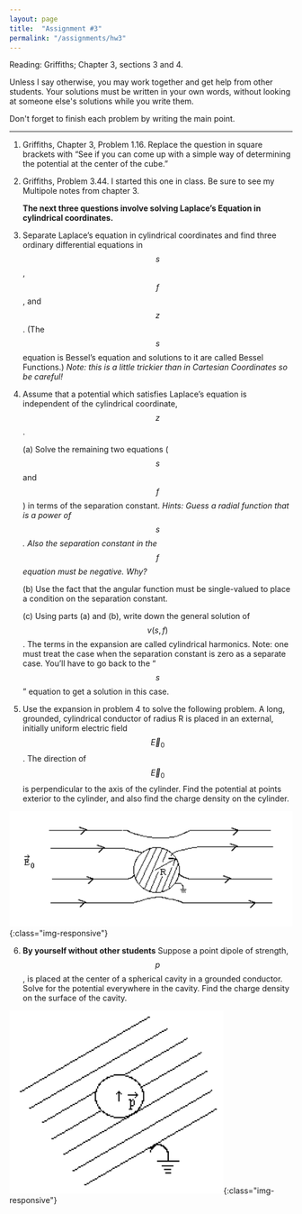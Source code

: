 ```yaml
---
layout: page
title:  "Assignment #3"
permalink: "/assignments/hw3"
---
```


Reading: Griffiths; Chapter 3, sections 3 and 4.

Unless I say otherwise, you may work together and get help from other students. Your solutions must be written in your own words, without looking at someone else's solutions while
you write them.

Don't forget to finish each problem by writing the main point.

______________________________________________________________________________

1.   Griffiths, Chapter 3, Problem 1.16. Replace the question in square brackets with “See if you can come up with a simple way of determining the potential at the center of the cube.”

2.   Griffiths, Problem 3.44.  I started this one in class.  Be sure to see my Multipole notes from chapter 3.

     **The next three questions involve solving Laplace’s Equation in cylindrical coordinates.**

3.   Separate Laplace’s equation in cylindrical coordinates and find three ordinary 
differential equations in $$s$$, $$f$$, and $$z$$. (The $$s$$ equation is Bessel’s 
equation and 
solutions to it are called Bessel Functions.) *Note: this is a little trickier 
than in Cartesian Coordinates so be careful!*

4.   Assume that a potential which satisfies Laplace’s equation is independent of the cylindrical coordinate, $$z$$.

     (a) Solve the remaining two equations ($$s$$ and $$f$$) in terms of the separation constant. 
     *Hints: Guess a radial function that is a power of $$s$$. Also the separation constant in the $$f$$ equation must be negative. Why?*

     (b) Use the fact that the angular function must be single-valued to place a condition on the
separation constant.

     (c) Using parts (a) and (b), write down the general solution of $$v(s, f)$$. The terms in the expansion
are called cylindrical harmonics. Note: one must treat the case when the separation
constant is zero as a separate case. You’ll have to go back to the “$$s$$” equation to get a
solution in this case.

5.    Use the expansion in problem 4 to solve the following problem. A long, 
grounded, cylindrical conductor of radius R is placed in an external, initially 
uniform electric field $$\vec{E}_0$$. The direction of  $$\vec{E}_0$$
is perpendicular to the axis of the cylinder. Find the potential at points exterior to the
cylinder, and also find the charge density on the cylinder.

![Cylindrical Conductor in Uniform E-field](HW3prob6.png){:class="img-responsive"}

6.    **By yourself without other students** Suppose a point dipole of strength, $$p$$, 
is placed at the center of a spherical cavity in a grounded conductor.
Solve for the potential everywhere in the cavity. Find
the charge density on the surface of the cavity.

![Dipole in a Spherical Cavity](HW3prob7.png){:class="img-responsive"}
